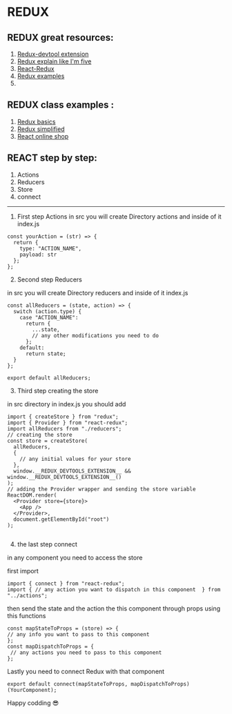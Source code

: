 # REDUX

## REDUX great resources:

1. [Redux-devtool extension](https://github.com/zalmoxisus/redux-devtools-extension)
1. [Redux explain like I'm five](https://dev.to/hemanth/explain-redux-like-im-five)
1. [React-Redux](https://react-redux.js.org/)
1. [Redux examples](https://redux.js.org/introduction/examples)
1. []()

## REDUX class examples :

1. [Redux basics](https://github.com/)
1. [Redux simplified](https://github.com/)
1. [React online shop](https://github.com/)

## REACT step by step:

1. Actions
1. Reducers
1. Store
1. connect

---

1. First step Actions
   in src you will create Directory actions and inside of it index.js

```
const yourAction = (str) => {
  return {
    type: "ACTION_NAME",
    payload: str
  };
};

```

2. Second step Reducers

in src you will create Directory reducers and inside of it index.js

```
const allReducers = (state, action) => {
  switch (action.type) {
    case "ACTION_NAME":
      return {
        ...state,
        // any other modifications you need to do
      };
    default:
      return state;
  }
};

export default allReducers;
```

3. Third step creating the store

in src directory in index.js you should add

```
import { createStore } from "redux";
import { Provider } from "react-redux";
import allReducers from "./reducers";
// creating the store
const store = createStore(
  allReducers,
  {
    // any initial values for your store
  },
  window.__REDUX_DEVTOOLS_EXTENSION__ && window.__REDUX_DEVTOOLS_EXTENSION__()
);
// adding the Provider wrapper and sending the store variable
ReactDOM.render(
  <Provider store={store}>
    <App />
  </Provider>,
  document.getElementById("root")
);


```

4. the last step connect

in any component you need to access the store

first import

```
import { connect } from "react-redux";
import { // any action you want to dispatch in this component  } from "../actions";

```

then send the state and the action the this component through props using this functions

```
const mapStateToProps = (store) => {
// any info you want to pass to this component
};
const mapDispatchToProps = {
 // any actions you need to pass to this component
};

```

Lastly you need to connect Redux with that component

```
export default connect(mapStateToProps, mapDispatchToProps)(YourComponent);

```

Happy codding 😎
